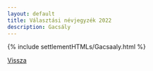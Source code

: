 ```yaml
---
layout: default
title: Választási névjegyzék 2022
description: Gacsály
---
```


{% include settlementHTMLs/Gacsaaly.html %}

[Vissza](./)